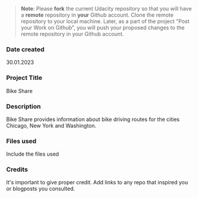 >**Note**: Please **fork** the current Udacity repository so that you will have a **remote** repository in **your** Github account. Clone the remote repository to your local machine. Later, as a part of the project "Post your Work on Github", you will push your proposed changes to the remote repository in your Github account.

### Date created
30.01.2023

### Project Title
Bike Share

### Description
Bike Share provides information about bike driving routes for the cities Chicago, New York and Washington.

### Files used
Include the files used

### Credits
It's important to give proper credit. Add links to any repo that inspired you or blogposts you consulted.
